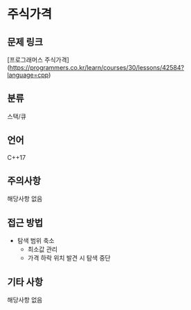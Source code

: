# 주식가격
## 문제 링크
[프로그래머스 주식가격]
(https://programmers.co.kr/learn/courses/30/lessons/42584?language=cpp)
## 분류
스택/큐
## 언어
C++17
## 주의사항
해당사항 없음
## 접근 방법
* 탐색 범위 축소
  + 최소값 관리
  + 가격 하락 위치 발견 시 탐색 중단
## 기타 사항
해당사항 없음